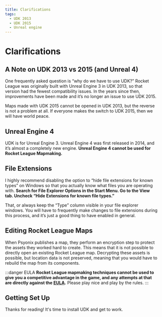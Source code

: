 ```yaml
---
title: Clarifications
tags:
  - UDK 2013
  - UDK 2015
  - Unreal engine
---
```

# Clarifications

## A Note on UDK 2013 vs 2015 (and Unreal 4)

One frequently asked question is “why do we have to use UDK?” Rocket League was originally built with Unreal Engine 3 in UDK 2013, so that version had the fewest compatibility issues. In the years since then, improvements have been made and it’s no longer an issue to use UDK 2015.

Maps made with UDK 2015 cannot be opened in UDK 2013, but the reverse is not a problem at all. If everyone makes the switch to UDK 2015, then we will have world peace.

## Unreal Engine 4

UDK is for Unreal Engine 3. Unreal Engine 4 was first released in 2014, and it’s almost a completely new engine. **Unreal Engine 4 cannot be used for Rocket League Mapmaking.**

## File Extensions

I highly recommend disabling the option to “hide file extensions for known types” on Windows so that you actually know what files you are operating with. **Search for File Explorer Options in the Start Menu. Go to the View tab. Uncheck “Hide Extensions for known file types.”**

That, or always keep the “Type” column visible in your file explorer windows. You will have to frequently make changes to file extensions during this process, and it’s just a good thing to have enabled in general.

## Editing Rocket League Maps

When Psyonix publishes a map, they perform an encryption step to protect the assets they worked hard to create. This means that it is not possible to directly open an existing Rocket League map. Decrypting these assets is possible, but location data is not preserved, meaning that you would have to rebuild the map from its components.

:::danger EULA
**Rocket League mapmaking techniques cannot be used to give you a competitive advantage in the game, and any attempts at that are directly against the [EULA](../more/psyonix).** Please play nice and play by the rules.
:::

## Getting Set Up

Thanks for reading! It's time to install UDK and get to work.